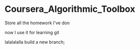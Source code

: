 # Coursera_Algorithmic_Toolbox

Store all the homework I've don

now I use it for learning git


lalalalalla  build a new branch;
